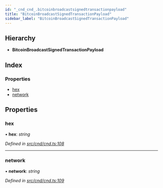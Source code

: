 ```yaml
---
id: "_cnd_cnd_.bitcoinbroadcastsignedtransactionpayload"
title: "BitcoinBroadcastSignedTransactionPayload"
sidebar_label: "BitcoinBroadcastSignedTransactionPayload"
---
```


## Hierarchy

* **BitcoinBroadcastSignedTransactionPayload**

## Index

### Properties

* [hex](_cnd_cnd_.bitcoinbroadcastsignedtransactionpayload.md#hex)
* [network](_cnd_cnd_.bitcoinbroadcastsignedtransactionpayload.md#network)

## Properties

###  hex

• **hex**: *string*

*Defined in [src/cnd/cnd.ts:108](https://github.com/comit-network/comit-js-sdk/blob/a4cf34a/src/cnd/cnd.ts#L108)*

___

###  network

• **network**: *string*

*Defined in [src/cnd/cnd.ts:109](https://github.com/comit-network/comit-js-sdk/blob/a4cf34a/src/cnd/cnd.ts#L109)*
